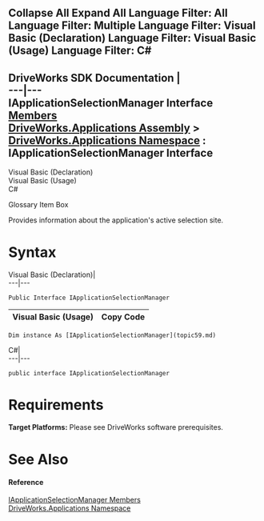 Collapse All Expand All Language Filter: All  Language Filter: Multiple  Language Filter: Visual Basic (Declaration) Language Filter: Visual Basic (Usage) Language Filter: C#  
---  
DriveWorks SDK Documentation  |   
---|---  
IApplicationSelectionManager Interface   
[Members](topic60.md)   
[DriveWorks.Applications Assembly](topic13.md) > [DriveWorks.Applications Namespace](topic16.md) : IApplicationSelectionManager Interface  
---  
  
Visual Basic (Declaration)    
Visual Basic (Usage)    
C# 

Glossary Item Box

Provides information about the application's active selection site. 

# Syntax

Visual Basic (Declaration)|   
---|---  
      
    
    Public Interface IApplicationSelectionManager   
  
Visual Basic (Usage)| Copy Code  
---|---  
      
    
    Dim instance As [IApplicationSelectionManager](topic59.md)  
  
C#|   
---|---  
      
    
    public interface IApplicationSelectionManager   
  
# Requirements

**Target Platforms:** Please see DriveWorks software prerequisites.

# See Also

#### Reference

[IApplicationSelectionManager Members](topic60.md)   
[DriveWorks.Applications Namespace](topic16.md)


